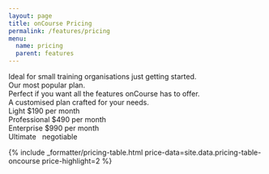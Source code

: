 ```yaml
---
layout: page
title: onCourse Pricing
permalink: /features/pricing
menu:
  name: pricing
  parent: features
---
```


<div class="pricing-container">
  <div class="row-item row-simple-text">
    <div class="col-price col-sm-6 col-xs-6 col-item-1">
      Ideal for small training organisations just getting started.
    </div>
    <div class="col-price col-sm-6 col-xs-6 col-item-2">
      Our most popular plan.
    </div>
    <div class="col-price col-sm-6 col-xs-6 col-item-3">
      Perfect if you want all the features onCourse has to offer.
    </div>
    <div class="col-price col-sm-6 col-xs-6 col-item-4">
      A customised plan crafted for your needs.
    </div>
  </div>

  <div class="row-item row-price-block">
    <div class="col-price col-sm-6 col-xs-6 col-item-1">
      <span class="col-label">Light</span>
      <span class="col-rate">$190</span>
      <span class="col-text">per month</span>
    </div>
    <div class="col-price col-sm-6 col-xs-6 col-item-2 item-highlight">
      <span class="col-label">Professional</span>
      <span class="col-rate">$490</span>
      <span class="col-text">per month</span>
    </div>
    <div class="col-price col-sm-6 col-xs-6 col-item-3">
      <span class="col-label">Enterprise</span>
      <span class="col-rate">$990</span>
      <span class="col-text">per month</span>
    </div>
    <div class="col-price col-sm-6 col-xs-6 col-item-4">
      <span class="col-label">Ultimate</span>
      <span class="col-rate">&nbsp;</span>
      <span class="col-text">negotiable</span>
    </div>
  </div>

  {% include _formatter/pricing-table.html price-data=site.data.pricing-table-oncourse price-highlight=2 %}

</div>